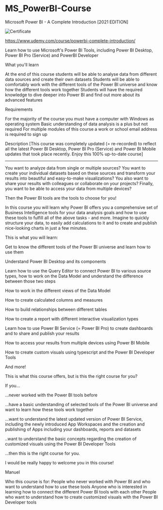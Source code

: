# MS_PowerBI-Course
 Microsoft Power BI - A Complete Introduction [2021 EDITION]
 
 ![Certificate](https://user-images.githubusercontent.com/22742505/134803408-985cef37-358a-4bb3-a011-f3978f5beef9.jpg)


https://www.udemy.com/course/powerbi-complete-introduction/

Learn how to use Microsoft's Power BI Tools, including Power BI Desktop, Power BI Pro (Service) and PowerBI Developer

What you'll learn

At the end of this course students will be able to analyse data from different data sources and create their own datasets
Students will be able to comfortably work with the different tools of the Power BI universe and know how the different tools work together
Students will have the required knowledge to dive deeper into Power BI and find out more about its advanced features

Requirements

For the majority of the course you must have a computer with Windows as operating system
Basic understanding of data analysis is a plus but not required
For multiple modules of this course a work or school email address is required to sign up

Description
[This course was completely updated (= re-recorded) to reflect all the latest Power BI Desktop, Power BI Pro (Service) and Power BI Mobile updates that took place recently. Enjoy this 100% up-to-date course]

---

You want to analyze data from single or multiple sources? You want to create your individual datasets based on these sources and transform your results into beautiful and easy-to-make visualizations? You also want to share your results with colleagues or collaborate on your projects? Finally, you want to be able to access your data from multiple devices?

Then the Power BI tools are the tools to choose for you!

In this course you will learn why Power BI offers you a comprehensive set of Business Intelligence tools for your data analysis goals and how to use these tools to fulfill all of the above tasks - and more. Imagine to quickly structure your data, to easily add calculations to it and to create and publish nice-looking charts in just a few minutes. 

This is what you will learn:

Get to know the different tools of the Power BI universe and learn how to use them

Understand Power BI Desktop and its components

Learn how to use the Query Editor to connect Power BI to various source types, how to work on the Data Model and understand the difference between those two steps

How to work in the different views of the Data Model

How to create calculated columns and measures

How to build relationships between different tables

How to create a report with different interactive visualization types

Learn how to use Power BI Service (= Power BI Pro) to create dashboards and to share and publish your results

How to access your results from multiple devices using Power BI Mobile

How to create custom visuals using typescript and the Power BI Developer Tools

And more!



This is what this course offers, but is this the right course for you?

If you...

...never worked with the Power BI tools before

...have a basic understanding of selected tools of the Power BI universe and want to learn how these tools work together

...want to understand the latest updated version of Power BI Service, including the newly introduced App Workspaces and the creation and publishing of Apps including your dashboards, reports and datasets

..want to understand the basic concepts regarding the creation of customized visuals using the Power BI Developer Tools

...then this is the right course for you.

I would be really happy to welcome you in this course!

Manuel

Who this course is for:
People who never worked with Power BI and who want to understand how to use these tools
Anyone who is interested in learning how to connect the different Power BI tools with each other
People who want to understand how to create customized visuals with the Power BI Developer tools

